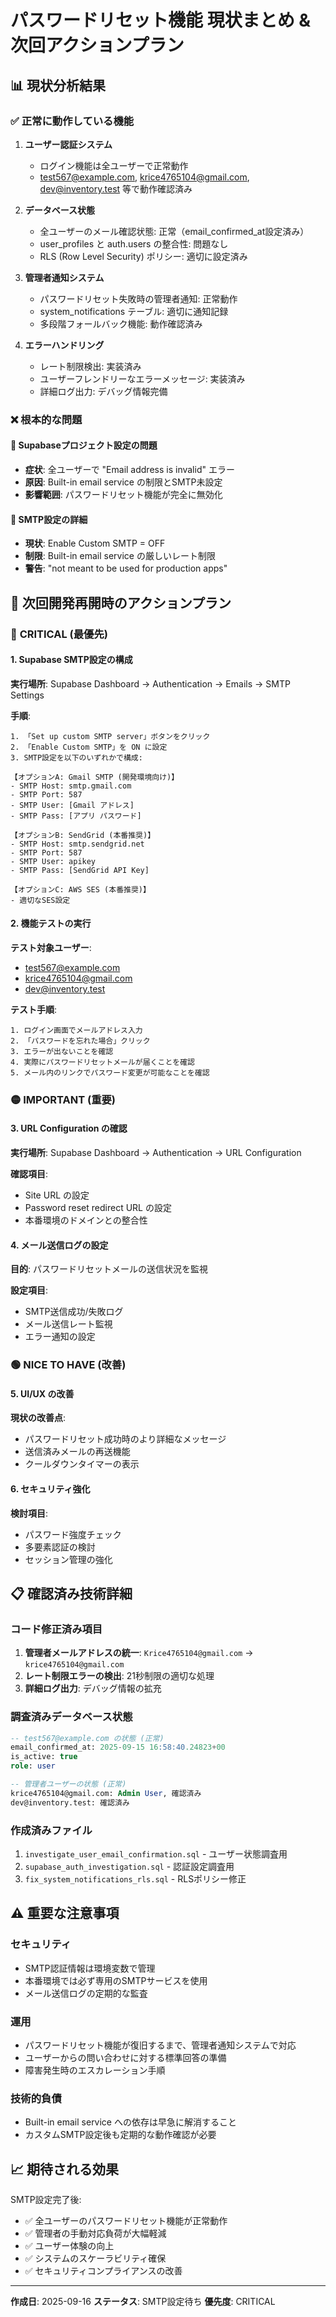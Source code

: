 # パスワードリセット機能 現状まとめ & 次回アクションプラン

## 📊 現状分析結果

### ✅ 正常に動作している機能
1. **ユーザー認証システム**
   - ログイン機能は全ユーザーで正常動作
   - test567@example.com, krice4765104@gmail.com, dev@inventory.test 等で動作確認済み

2. **データベース状態**
   - 全ユーザーのメール確認状態: 正常（email_confirmed_at設定済み）
   - user_profiles と auth.users の整合性: 問題なし
   - RLS (Row Level Security) ポリシー: 適切に設定済み

3. **管理者通知システム**
   - パスワードリセット失敗時の管理者通知: 正常動作
   - system_notifications テーブル: 適切に通知記録
   - 多段階フォールバック機能: 動作確認済み

4. **エラーハンドリング**
   - レート制限検出: 実装済み
   - ユーザーフレンドリーなエラーメッセージ: 実装済み
   - 詳細ログ出力: デバッグ情報完備

### ❌ 根本的な問題

#### 🚨 **Supabaseプロジェクト設定の問題**
- **症状**: 全ユーザーで "Email address is invalid" エラー
- **原因**: Built-in email service の制限とSMTP未設定
- **影響範囲**: パスワードリセット機能が完全に無効化

#### 📧 **SMTP設定の詳細**
- **現状**: Enable Custom SMTP = OFF
- **制限**: Built-in email service の厳しいレート制限
- **警告**: "not meant to be used for production apps"

## 🎯 次回開発再開時のアクションプラン

### 🔴 **CRITICAL (最優先)**

#### 1. Supabase SMTP設定の構成
**実行場所**: Supabase Dashboard → Authentication → Emails → SMTP Settings

**手順**:
```
1. 「Set up custom SMTP server」ボタンをクリック
2. 「Enable Custom SMTP」を ON に設定
3. SMTP設定を以下のいずれかで構成:

【オプションA: Gmail SMTP (開発環境向け)】
- SMTP Host: smtp.gmail.com
- SMTP Port: 587
- SMTP User: [Gmail アドレス]
- SMTP Pass: [アプリ パスワード]

【オプションB: SendGrid (本番推奨)】
- SMTP Host: smtp.sendgrid.net
- SMTP Port: 587
- SMTP User: apikey
- SMTP Pass: [SendGrid API Key]

【オプションC: AWS SES (本番推奨)】
- 適切なSES設定
```

#### 2. 機能テストの実行
**テスト対象ユーザー**:
- test567@example.com
- krice4765104@gmail.com
- dev@inventory.test

**テスト手順**:
```
1. ログイン画面でメールアドレス入力
2. 「パスワードを忘れた場合」クリック
3. エラーが出ないことを確認
4. 実際にパスワードリセットメールが届くことを確認
5. メール内のリンクでパスワード変更が可能なことを確認
```

### 🟡 **IMPORTANT (重要)**

#### 3. URL Configuration の確認
**実行場所**: Supabase Dashboard → Authentication → URL Configuration

**確認項目**:
- Site URL の設定
- Password reset redirect URL の設定
- 本番環境のドメインとの整合性

#### 4. メール送信ログの設定
**目的**: パスワードリセットメールの送信状況を監視

**設定項目**:
- SMTP送信成功/失敗ログ
- メール送信レート監視
- エラー通知の設定

### 🟢 **NICE TO HAVE (改善)**

#### 5. UI/UX の改善
**現状の改善点**:
- パスワードリセット成功時のより詳細なメッセージ
- 送信済みメールの再送機能
- クールダウンタイマーの表示

#### 6. セキュリティ強化
**検討項目**:
- パスワード強度チェック
- 多要素認証の検討
- セッション管理の強化

## 📋 確認済み技術詳細

### コード修正済み項目
1. **管理者メールアドレスの統一**: `Krice4765104@gmail.com` → `krice4765104@gmail.com`
2. **レート制限エラーの検出**: 21秒制限の適切な処理
3. **詳細ログ出力**: デバッグ情報の拡充

### 調査済みデータベース状態
```sql
-- test567@example.com の状態 (正常)
email_confirmed_at: 2025-09-15 16:58:40.24823+00
is_active: true
role: user

-- 管理者ユーザーの状態 (正常)
krice4765104@gmail.com: Admin User, 確認済み
dev@inventory.test: 確認済み
```

### 作成済みファイル
1. `investigate_user_email_confirmation.sql` - ユーザー状態調査用
2. `supabase_auth_investigation.sql` - 認証設定調査用
3. `fix_system_notifications_rls.sql` - RLSポリシー修正

## ⚠️ 重要な注意事項

### セキュリティ
- SMTP認証情報は環境変数で管理
- 本番環境では必ず専用のSMTPサービスを使用
- メール送信ログの定期的な監査

### 運用
- パスワードリセット機能が復旧するまで、管理者通知システムで対応
- ユーザーからの問い合わせに対する標準回答の準備
- 障害発生時のエスカレーション手順

### 技術的負債
- Built-in email service への依存は早急に解消すること
- カスタムSMTP設定後も定期的な動作確認が必要

## 📈 期待される効果

SMTP設定完了後:
- ✅ 全ユーザーのパスワードリセット機能が正常動作
- ✅ 管理者の手動対応負荷が大幅軽減
- ✅ ユーザー体験の向上
- ✅ システムのスケーラビリティ確保
- ✅ セキュリティコンプライアンスの改善

---

**作成日**: 2025-09-16
**ステータス**: SMTP設定待ち
**優先度**: CRITICAL